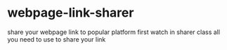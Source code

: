 # webpage-link-sharer
share your webpage link to popular platform
first watch in sharer class all you need to use to share your link

